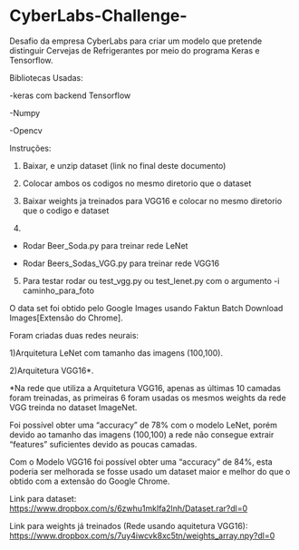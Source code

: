 # CyberLabs-Challenge-
Desafio da empresa CyberLabs para criar um modelo que pretende distinguir Cervejas de Refrigerantes por meio do programa Keras e Tensorflow.

Bibliotecas Usadas:

-keras com backend Tensorflow

-Numpy 

-Opencv

Instruções:

1) Baixar, e unzip dataset (link no final deste documento)

2) Colocar ambos os codigos no mesmo diretorio que o dataset

3) Baixar weights ja treinados para VGG16 e colocar no mesmo diretorio que o codigo e dataset

4) 

  - Rodar Beer_Soda.py para treinar rede LeNet

  - Rodar Beers_Sodas_VGG.py para treinar rede VGG16
  
  
5) Para testar rodar ou test_vgg.py ou test_lenet.py com o argumento -i caminho_para_foto


O data set foi obtido pelo Google Images usando Faktun Batch Download Images[Extensão do Chrome].

Foram criadas duas redes neurais:

 1)Arquitetura LeNet com tamanho das imagens (100,100).
 
 2)Arquitetura VGG16*.
 
 *Na rede que utiliza a Arquitetura VGG16, apenas as últimas 10 camadas foram treinadas, as primeiras 6 foram usadas os mesmos weights da rede VGG treinda no dataset ImageNet.

Foi possível obter uma “accuracy” de 78% com o modelo LeNet, porém devido ao tamanho das imagens (100,100) a rede não consegue extrair “features” suficientes devido as poucas camadas.

Com o Modelo VGG16 foi possível obter uma “accuracy” de 84%, esta poderia ser melhorada se fosse usado um dataset maior e melhor do que o obtido com a extensão do Google Chrome.

Link para dataset: https://www.dropbox.com/s/6zwhu1mklfa2lnh/Dataset.rar?dl=0

Link para weights já treinados (Rede usando aquitetura VGG16): https://www.dropbox.com/s/7uy4iwcvk8xc5tn/weights_array.npy?dl=0
